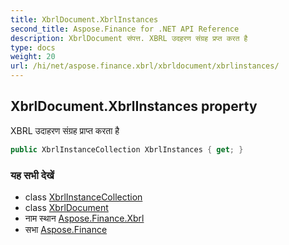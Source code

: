 ```yaml
---
title: XbrlDocument.XbrlInstances
second_title: Aspose.Finance for .NET API Reference
description: XbrlDocument संपत्त. XBRL उदहरण संग्रह प्रप्त करत है
type: docs
weight: 20
url: /hi/net/aspose.finance.xbrl/xbrldocument/xbrlinstances/
---
```

## XbrlDocument.XbrlInstances property

XBRL उदाहरण संग्रह प्राप्त करता है

```csharp
public XbrlInstanceCollection XbrlInstances { get; }
```

### यह सभी देखें

* class [XbrlInstanceCollection](../../xbrlinstancecollection/)
* class [XbrlDocument](../)
* नाम स्थान [Aspose.Finance.Xbrl](../../xbrldocument/)
* सभा [Aspose.Finance](../../../)


